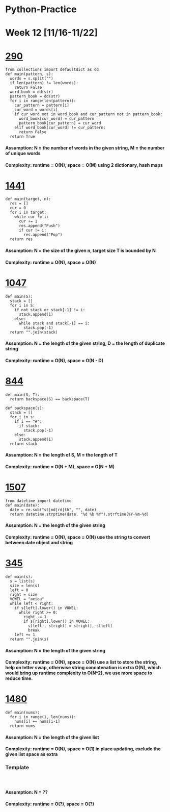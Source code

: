 # Python-Practice

# Week 12 [11/16-11/22]

# [290](https://leetcode.com/problems/word-pattern/)
```
from collections import defaultdict as dd
def main(pattern, s):
  words = s.split("")
  if len(pattern) != len(words):
    return False
  word_book = dd(str)
  pattern_book = dd(str)
  for i in range(len(pattern)):
    cur_pattern = pattern[i]
    cur_word = words[i]
    if cur_word not in word_book and cur_pattern not in pattern_book:
      word_book[cur_word] = cur_pattern
      pattern_book[cur_pattern] = cur_word
    elif word_book[cur_word] != cur_pattern:
      return False
  return True
```
#### Assumption: N = the number of words in the given string, M = the number of unique words
#### Complexity: runtime = O(N), space = O(M) using 2 dictionary, hash maps

# [1441](https://leetcode.com/problems/build-an-array-with-stack-operations/)
```
def main(target, n):
  res = []
  cur = 0
  for i in target:
    while cur != i:
      cur += 1
      res.append("Push")
      if cur != i:
        res.append("Pop")
  return res
```
#### Assumption: N = the size of the given n, target size T is bounded by N
#### Complexity: runtime = O(N), space = O(N)

# [1047](https://leetcode.com/problems/remove-all-adjacent-duplicates-in-string/)
```
def main(S):
  stack = []
  for i in S:
    if not stack or stack[-1] != i:
      stack.append(i)
    else:
      while stack and stack[-1] == i:
        stack.pop(-1)
  return "".join(stack)
```
#### Assumption: N = the length of the given string, D = the length of duplicate string
#### Complexity: runtime = O(N), space = O(N - D)

# [844](https://leetcode.com/problems/backspace-string-compare/)
```
def main(S, T):
  return backspace(S) == backspace(T)

def backspace(s):
  stack = []
  for i in s:
    if i == "#":
      if stack:
        stack.pop(-1)
    else:
      stack.append(i)
  return stack
```
#### Assumption: N = the length of S, M = the length of T
#### Complexity: runtime = O(N + M), space = O(N + M)

# [1507](https://leetcode.com/problems/reformat-date/)
```
from datetime import datetime
def main(date):
  date = re.sub("st|nd|rd|th", "", date)
  return datetime.strptime(date, "%d %b %Y").strftime(%Y-%m-%d)
```
#### Assumption: N = the length of the given string
#### Complexity: runtime = O(N), space = O(N) use the string to convert between date object and string 

# [345](https://leetcode.com/problems/reverse-vowels-of-a-string/)
```
def main(s):
  s = list(s)
  size = len(s)
  left = 0
  right = size
  VOWEL = "aeiou"
  while left < right:
    if s[left].lower() in VOWEL:
      while right >= 0:
        right -= 1
        if s[right].lower() in VOWEL:
          s[left], s[right] = s[right], s[left]
          break
    left += 1
  return "".join(s)
```
#### Assumption: N = the length of the given string
#### Complexity: runtime = O(N), space = O(N) use a list to store the string, help on letter swap, otherwise string concatenation is extra O(N), which would bring up runtime complexity to O(N^2), we use more space to reduce time.

# [1480](https://leetcode.com/problems/running-sum-of-1d-array/)
```
def main(nums):
  for i in range(1, len(nums)):
    nums[i] += nums[i-1]
  return nums
```
#### Assumption: N = the length of the given list
#### Complexity: runtime = O(N), space = O(1) in place updating, exclude the given list space as extra

### Template
# []()
```
```
#### Assumption: N = ??
#### Complexity: runtime = O(?), space = O(?)